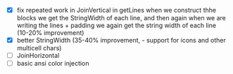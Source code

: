 - [x] fix repeated work in JoinVertical
  in getLines when we construct thhe blocks we get the StringWidth
  of each line, and then again when we are writing the lines + padding
  we again get the string width of each line
  (10-20% improvement)
- [x] better StringWidth (35-40% improvement, - support for icons and other multicell chars)
- [ ] JoinHorizontal
- [ ] basic ansi color injection
